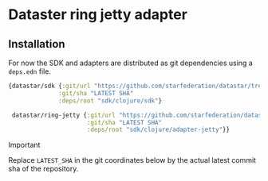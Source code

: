 # Dataster ring jetty adapter

## Installation

For now the SDK and adapters are distributed as git dependencies using a `deps.edn` file.

```clojure
{datastar/sdk {:git/url "https://github.com/starfederation/datastar/tree/develop"
              :git/sha "LATEST SHA"
              :deps/root "sdk/clojure/sdk"}

 datastar/ring-jetty {:git/url "https://github.com/starfederation/datastar/tree/develop"
                      :git/sha "LATEST SHA"
                      :deps/root "sdk/clojure/adapter-jetty"}}
```

> [!important]
> Replace `LATEST_SHA` in the git coordinates below by the actual latest commit sha of the repository.
